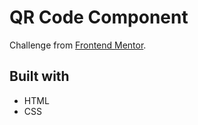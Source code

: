 # QR Code Component

Challenge from [Frontend Mentor](https://www.frontendmentor.io/).

## Built with
- HTML
- CSS
